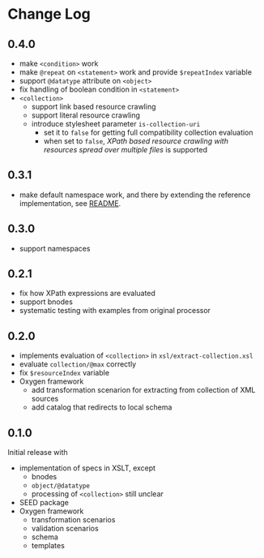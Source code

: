 # Change Log

## 0.4.0

- make `<condition>` work
- make `@repeat` on `<statement>` work and provide `$repeatIndex`
  variable
- support `@datatype` attribute on `<object>`
- fix handling of boolean condition in `<statement>`
- `<collection>`
  - support link based resource crawling
  - support literal resource crawling
  - introduce stylesheet parameter `is-collection-uri`
	- set it to `false` for getting full compatibility collection evaluation
	- when set to `false`, *XPath based resource crawling with
      resources spread over multiple files* is supported

## 0.3.1

- make default namespace work, and there by extending the reference
  implementation, see [README](readme.md#implementation-of-the-specs).

## 0.3.0

- support namespaces

## 0.2.1

- fix how XPath expressions are evaluated
- support bnodes
- systematic testing with examples from original processor

## 0.2.0

- implements evaluation of `<collection>` in
  `xsl/extract-collection.xsl`
- evaluate `collection/@max` correctly
- fix `$resourceIndex` variable
- Oxygen framework
  - add transformation scenarion for extracting from collection of XML
    sources
  - add catalog that redirects to local schema

## 0.1.0

Initial release with

- implementation of specs in XSLT, except
  - bnodes
  - `object/@datatype`
  - processing of `<collection>` still unclear
- SEED package
- Oxygen framework
  - transformation scenarios
  - validation scenarios
  - schema
  - templates
